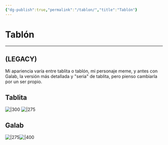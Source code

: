 ```yaml
---
{"dg-publish":true,"permalink":"/tablon/","title":"Tablón"}
---
```


# Tablón
---
## (LEGACY)

Mi apariencia varía entre tablita o tablón, mi personaje meme, y antes con Galab, la versión más detallada y "seria" de tablita, pero pienso cambiarla por un ser propio.

## Tablita

![|300](https://i.imgur.com/7oO0RJr.gif)  ![|275](https://i.imgur.com/OrSSfZv.png|left)

## Galab 

![|275](https://i.imgur.com/uZbFPRi.png)![|400](https://i.imgur.com/roJfinS.gif)
